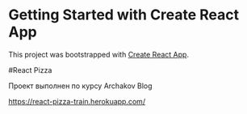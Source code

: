 # Getting Started with Create React App

This project was bootstrapped with [Create React App](https://github.com/facebook/create-react-app).

#React Pizza

Проект выполнен по курсу Archakov Blog

https://react-pizza-train.herokuapp.com/
